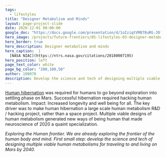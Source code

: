 ```yaml
---
tags:
  - lifestyles
title: "Designer Metabolism and Minds"
layout: page-project-slide
date: 2020-12-01 00:00:00
google_doc: "https://docs.google.com/presentation/d/1oIziqtVM878uRG-JOfrQNvGFsQWKP_S_W8cLkhQlXvA/edit#slide=id.ga2ecfa2280_1_0"
hero_image: /projects/future-frontiers/05-lifestyles-03-designer-metabolism-and-minds-01.jpg
hero_border: true
hero_description: Designer metabolism and minds
hero_caption:  |
  [NASA NIAC](https://ntrs.nasa.gov/citations/20180007195)
hero_position: left
page_text_color: white
page_bg_color: "200,100,50"
author: 100070
description: Develop the science and tech of designing multiple viable human metabolisms for traveling to and living on Mars by 2040.
---
```

[Human hibernation](https://link.springer.com/referenceworkentry/10.1007%2F978-3-319-09575-2_199-1) was required for humans to go beyond exploration into settling phase on Mars. Successful hibernation required hacking human metabolism. Impact: Increased longevity and well being for all. The key driver was to make human hibernation a large scale human metabolism R&D / hacking project, rather than a space project. Multiple viable designs of human metabolism generated new ways of being human that made neuroscience of 2020 a quaint specialization.

_Exploring the Human frontier. We are already exploring the frontier of the human body and mind. First small step: develop the science and tech of designing multiple viable human metabolisms for traveling to and living on Mars by 2040._
